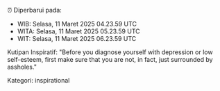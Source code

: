 ⏰ Diperbarui pada:
- WIB: Selasa, 11 Maret 2025 04.23.59 UTC
- WITA: Selasa, 11 Maret 2025 05.23.59 UTC
- WIT: Selasa, 11 Maret 2025 06.23.59 UTC

Kutipan Inspiratif:
"Before you diagnose yourself with depression or low self-esteem, first make sure that you are not, in fact, just surrounded by assholes."


Kategori: inspirational

